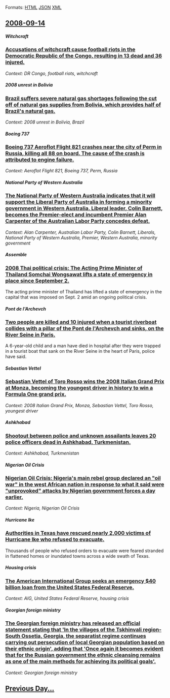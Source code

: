 
Formats: [HTML](2008/09/14/index.html)  [JSON](2008/09/14/index.json)  [XML](2008/09/14/index.xml)  

## [2008-09-14](/news/2008/09/14/index.md)

##### Witchcraft
### [ Accusations of witchcraft cause football riots in the Democratic Republic of the Congo, resulting in 13 dead and 36 injured. ](/news/2008/09/14/accusations-of-witchcraft-cause-football-riots-in-the-democratic-republic-of-the-congo-resulting-in-13-dead-and-36-injured.md)
_Context: DR Congo, football riots, witchcraft_

##### 2008 unrest in Bolivia
### [ Brazil suffers severe natural gas shortages following the cut off of natural gas supplies from Bolivia, which provides half of Brazil's natural gas. ](/news/2008/09/14/brazil-suffers-severe-natural-gas-shortages-following-the-cut-off-of-natural-gas-supplies-from-bolivia-which-provides-half-of-brazil-s-nat.md)
_Context: 2008 unrest in Bolivia, Brazil_

##### Boeing 737
### [ Boeing 737 Aeroflot Flight 821 crashes near the city of Perm in Russia, killing all 88 on board. The cause of the crash is attributed to engine failure. ](/news/2008/09/14/boeing-737-aeroflot-flight-821-crashes-near-the-city-of-perm-in-russia-killing-all-88-on-board-the-cause-of-the-crash-is-attributed-to-en.md)
_Context: Aeroflot Flight 821, Boeing 737, Perm, Russia_

##### National Party of Western Australia
### [ The National Party of Western Australia indicates that it will support the Liberal Party of Australia in forming a minority government in Western Australia. Liberal leader, Colin Barnett, becomes the Premier-elect and incumbent Premier Alan Carpenter of the Australian Labor Party concedes defeat. ](/news/2008/09/14/the-national-party-of-western-australia-indicates-that-it-will-support-the-liberal-party-of-australia-in-forming-a-minority-government-in-w.md)
_Context: Alan Carpenter, Australian Labor Party, Colin Barnett, Liberals, National Party of Western Australia, Premier, Western Australia, minority government_

##### Assemble
### [ 2008 Thai political crisis: The Acting Prime Minister of Thailand Somchai Wongsawat lifts a state of emergency in place since September 2. ](/news/2008/09/14/2008-thai-political-crisis-the-acting-prime-minister-of-thailand-somchai-wongsawat-lifts-a-state-of-emergency-in-place-since-september-2.md)
The acting prime minister of Thailand has lifted a state of emergency in the capital that was imposed on Sept. 2 amid an ongoing political crisis.

##### Pont de l'Archevch
### [ Two people are killed and 10 injured when a tourist riverboat collides with a pillar of the Pont de l'Archevch and sinks, on the River Seine in Paris. ](/news/2008/09/14/two-people-are-killed-and-10-injured-when-a-tourist-riverboat-collides-with-a-pillar-of-the-pont-de-l-archeveche-and-sinks-on-the-river-se.md)
A 6-year-old child and a man have died in hospital after they were trapped in a tourist boat that sank on the River Seine in the heart of Paris, police have said.

##### Sebastian Vettel
### [ Sebastian Vettel of Toro Rosso wins the 2008 Italian Grand Prix at Monza, becoming the youngest driver in history to win a Formula One grand prix. ](/news/2008/09/14/sebastian-vettel-of-toro-rosso-wins-the-2008-italian-grand-prix-at-monza-becoming-the-youngest-driver-in-history-to-win-a-formula-one-gran.md)
_Context: 2008 Italian Grand Prix, Monza, Sebastian Vettel, Toro Rosso, youngest driver_

##### Ashkhabad
### [ Shootout between police and unknown assailants leaves 20 police officers dead in Ashkhabad, Turkmenistan. ](/news/2008/09/14/shootout-between-police-and-unknown-assailants-leaves-20-police-officers-dead-in-ashkhabad-turkmenistan.md)
_Context: Ashkhabad, Turkmenistan_

##### Nigerian Oil Crisis
### [ Nigerian Oil Crisis: Nigeria's main rebel group declared an "oil war" in the west African nation in response to what it said were "unprovoked" attacks by Nigerian government forces a day earlier. ](/news/2008/09/14/nigerian-oil-crisis-nigeria-s-main-rebel-group-declared-an-oil-war-in-the-west-african-nation-in-response-to-what-it-said-were-unprovok.md)
_Context: Nigeria, Nigerian Oil Crisis_

##### Hurricane Ike
### [ Authorities in Texas have rescued nearly 2,000 victims of Hurricane Ike who refused to evacuate. ](/news/2008/09/14/authorities-in-texas-have-rescued-nearly-2-000-victims-of-hurricane-ike-who-refused-to-evacuate.md)
Thousands of people who refused orders to evacuate were feared stranded in flattened homes or inundated towns across a wide swath of Texas.

##### Housing crisis
### [ The American International Group seeks an emergency $40 billion loan from the United States Federal Reserve. ](/news/2008/09/14/the-american-international-group-seeks-an-emergency-40-billion-loan-from-the-united-states-federal-reserve.md)
_Context: AIG, United States Federal Reserve, housing crisis_

##### Georgian foreign ministry
### [ The Georgian foreign ministry has released an official statement stating that 'In the villages of the Tskhinvali region-South Ossetia, Georgia, the separatist regime continues carrying out persecution of local Georgian population based on their ethnic origin', adding that 'Once again it becomes evident that for the Russian government the ethnic cleansing remains as one of the main methods for achieving its political goals'. ](/news/2008/09/14/the-georgian-foreign-ministry-has-released-an-official-statement-stating-that-in-the-villages-of-the-tskhinvali-region-south-ossetia-geor.md)
_Context: Georgian foreign ministry_

## [Previous Day...](/news/2008/09/13/index.md)

